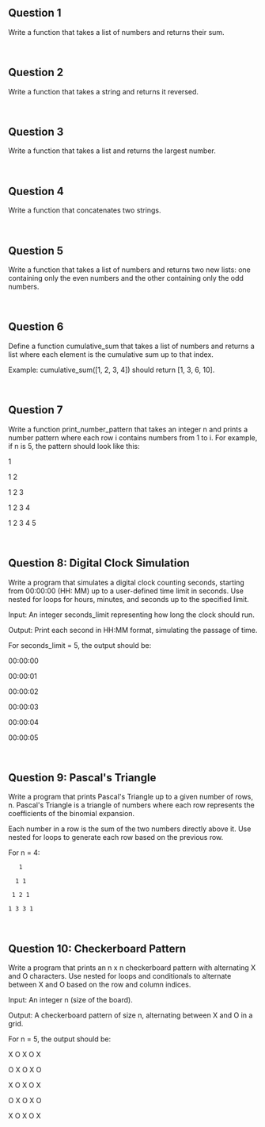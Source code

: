 ## Question 1

Write a function that takes a list of numbers and returns their sum.

<br>

## Question 2

Write a function that takes a string and returns it reversed.

<br>

## Question 3

Write a function that takes a list and returns the largest number.

<br>

## Question 4

Write a function that concatenates two strings.

<br>

## Question 5

Write a function that takes a list of numbers and returns two new lists: one containing only the even numbers and the other containing only the odd numbers.

<br>

## Question 6

Define a function cumulative_sum that takes a list of numbers and returns a list where each element is the cumulative sum up to that index.

Example: cumulative_sum([1, 2, 3, 4]) should return [1, 3, 6, 10].

<br>

## Question 7

Write a function print_number_pattern that takes an integer n and prints a number pattern where each row i contains numbers from 1 to i. For example, if n is 5, the pattern should look like this:

1

1 2

1 2 3

1 2 3 4

1 2 3 4 5

<br>

## Question 8: Digital Clock Simulation

Write a program that simulates a digital clock counting seconds, starting from 00:00:00 (HH: MM) up to a user-defined time limit in seconds. Use nested for loops for hours, minutes, and seconds up to the specified limit.

Input:
An integer seconds_limit representing how long the clock should run.

Output:
Print each second in HH:MM format, simulating the passage of time.

For seconds_limit = 5, the output should be:

00:00:00

00:00:01

00:00:02

00:00:03

00:00:04

00:00:05

<br>

## Question 9: Pascal's Triangle

Write a program that prints Pascal's Triangle up to a given number of rows, n. Pascal's Triangle is a triangle of numbers where each row represents the coefficients of the binomial expansion.

Each number in a row is the sum of the two numbers directly above it. Use nested for loops to generate each row based on the previous row.

For n = 4:

       1

      1 1

     1 2 1

    1 3 3 1

<br>

## Question 10: Checkerboard Pattern

Write a program that prints an n x n checkerboard pattern with alternating X and O characters. Use nested for loops and conditionals to alternate between X and O based on the row and column indices.

Input:
An integer n (size of the board).

Output:
A checkerboard pattern of size n, alternating between X and O in a grid.

For n = 5, the output should be:

X O X O X

O X O X O

X O X O X

O X O X O

X O X O X


